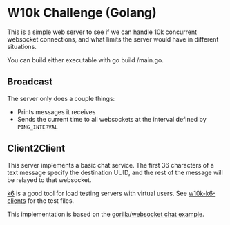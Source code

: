 # W10k Challenge (Golang)

This is a simple web server to see if we can handle 10k concurrent websocket connections, and what limits the server
would have in different situations. 

You can build either executable with go build <program>/main.go.

## Broadcast

The server only does a couple things:

* Prints messages it receives
* Sends the current time to all websockets at the interval defined by `PING_INTERVAL`

## Client2Client

This server implements a basic chat service. The first 36 characters of a text message specify the destination UUID, 
and the rest of the message will be relayed to that websocket.

[k6](https://k6.io/docs/) is a good tool for load testing servers with virtual users. See 
[w10k-k6-clients](https://github.com/david-wiles/w10k-k6-clients) for the test files.


This implementation is based on the [gorilla/websocket chat example](https://github.com/gorilla/websocket/tree/76ecc29eff79f0cedf70c530605e486fc32131d1/examples/chat).
